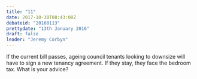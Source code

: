 ```yaml
---
title: "11"
date: 2017-10-30T08:43:08Z
debateid: "20160113"
prettydate: "13th January 2016"
draft: false
leader: "Jeremy Corbyn"
---
```


If the current bill passes, ageing council tenants looking to downsize will have to sign a new tenancy agreement. If they stay, they face the bedroom tax. What is your advice?